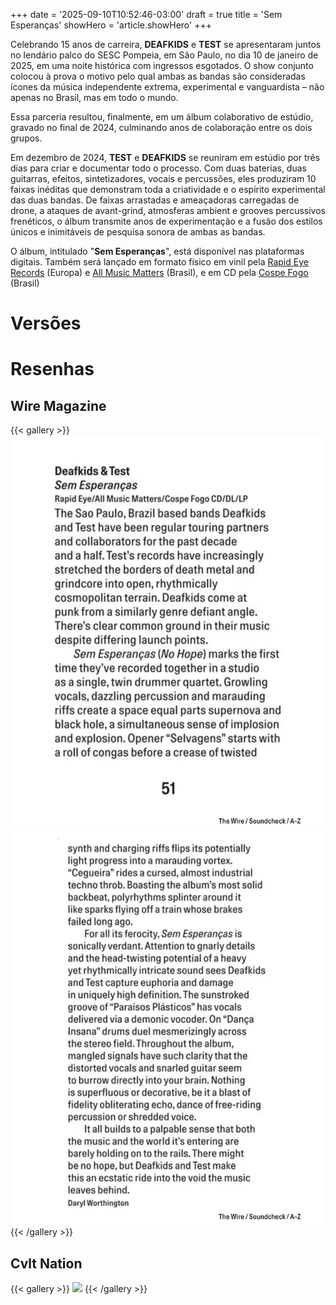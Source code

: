 +++
date = '2025-09-10T10:52:46-03:00'
draft = true
title = 'Sem Esperanças'
showHero = 'article.showHero'
+++

Celebrando 15 anos de carreira, **DEAFKIDS** e **TEST** se apresentaram juntos no lendário palco do SESC Pompeia, em São Paulo, no dia 10 de janeiro de 2025, em uma noite histórica com ingressos esgotados. O show conjunto colocou à prova o motivo pelo qual ambas as bandas são consideradas ícones da música independente extrema, experimental e vanguardista – não apenas no Brasil, mas em todo o mundo.

Essa parceria resultou, finalmente, em um álbum colaborativo de estúdio, gravado no final de 2024, culminando anos de colaboração entre os dois grupos.

Em dezembro de 2024, **TEST** e **DEAFKIDS** se reuniram em estúdio por três dias para criar e documentar todo o processo. Com duas baterias, duas guitarras, efeitos, sintetizadores, vocais e percussões, eles produziram 10 faixas inéditas que demonstram toda a criatividade e o espírito experimental das duas bandas. De faixas arrastadas e ameaçadoras carregadas de drone, a ataques de avant-grind, atmosferas ambient e grooves percussivos frenéticos, o álbum transmite anos de experimentação e a fusão dos estilos únicos e inimitáveis de pesquisa sonora de ambas as bandas.

O álbum, intitulado "**Sem Esperanças**", está disponível nas plataformas digitais. Também será lançado em formato físico em vinil pela [Rapid Eye Records](https://rapideyerecords.bandcamp.com/) (Europa) e [All Music Matters](https://anomaliadistro.com.br/) (Brasil), e em CD pela [Cospe Fogo](https://cospefogo.bandcamp.com/) (Brasil)

# Versões

# Resenhas

## Wire Magazine

{{< gallery >}}
<img src="test-wire-review-01.jpg" class="grid-w50 md:grid-w33 xl:grid-w25" />
<img src="test-wire-review-02.jpg" class="grid-w50 md:grid-w33 xl:grid-w25" />
{{< /gallery >}}

## Cvlt Nation

{{< gallery >}}
<img src="sem-esperanças-cvlt-nation-review.png" class="grid-w50 md:grid-w33 xl:grid-w25" />
{{< /gallery >}}
